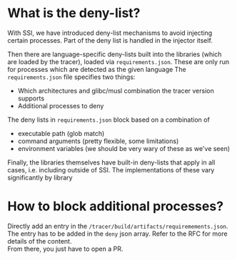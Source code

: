 # What is the deny-list?

With SSI, we have introduced deny-list mechanisms to avoid injecting certain processes. Part of the deny list is handled in the injector itself.

Then there are language-specific deny-lists built into the libraries (which are loaded by the tracer), loaded via `requirements.json`. These are only run for processes which are detected as the given language
The `requirements.json` file specifies two things: 
- Which architectures and glibc/musl combination the tracer version supports
- Additional processes to deny

The deny lists in `requirements.json` block based on a combination of
- executable path (glob match)
- command arguments (pretty flexible, some limitations)
- environment variables (we should be very wary of these as we've seen)

Finally, the libraries themselves have built-in deny-lists that apply in all cases, i.e. including outside of SSI. The implementations of these vary significantly by library

# How to block additional processes?

Directly add an entry in the `/tracer/build/artifacts/requiremements.json`. The entry has to be added in the `deny` json array. Refer to the RFC for more details of the content.   
From there, you just have to open a PR.